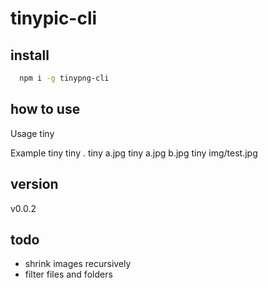 # tinypic-cli
## install
  ```bash
    npm i -g tinypng-cli
  ```
## how to use
Usage
  tiny <file or path>

Example
  tiny
  tiny .
  tiny a.jpg
  tiny a.jpg b.jpg
  tiny img/test.jpg

## version
  v0.0.2

## todo
  - shrink images recursively
  - filter files and folders

